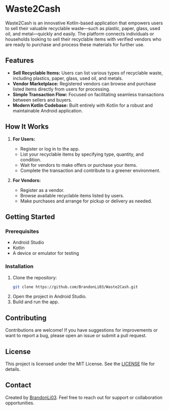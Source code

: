 # Waste2Cash

Waste2Cash is an innovative Kotlin-based application that empowers users to sell their valuable recyclable waste—such as plastic, paper, glass, used oil, and metal—quickly and easily. The platform connects individuals or households looking to sell their recyclable items with verified vendors who are ready to purchase and process these materials for further use.

## Features

- **Sell Recyclable Items:** Users can list various types of recyclable waste, including plastics, paper, glass, used oil, and metals.
- **Vendor Marketplace:** Registered vendors can browse and purchase listed items directly from users for processing.
- **Simple Transaction Flow:** Focused on facilitating seamless transactions between sellers and buyers.
- **Modern Kotlin Codebase:** Built entirely with Kotlin for a robust and maintainable Android application.

## How It Works

1. **For Users:**  
   - Register or log in to the app.
   - List your recyclable items by specifying type, quantity, and condition.
   - Wait for vendors to make offers or purchase your items.
   - Complete the transaction and contribute to a greener environment.

2. **For Vendors:**  
   - Register as a vendor.
   - Browse available recyclable items listed by users.
   - Make purchases and arrange for pickup or delivery as needed.

## Getting Started

### Prerequisites

- Android Studio
- Kotlin
- A device or emulator for testing

### Installation

1. Clone the repository:
    ```bash
    git clone https://github.com/BrandonLi03/Waste2Cash.git
    ```
2. Open the project in Android Studio.
3. Build and run the app.

## Contributing

Contributions are welcome! If you have suggestions for improvements or want to report a bug, please open an issue or submit a pull request.

## License

This project is licensed under the MIT License. See the [LICENSE](LICENSE) file for details.

## Contact

Created by [BrandonLi03](https://github.com/BrandonLi03). Feel free to reach out for support or collaboration opportunities.
